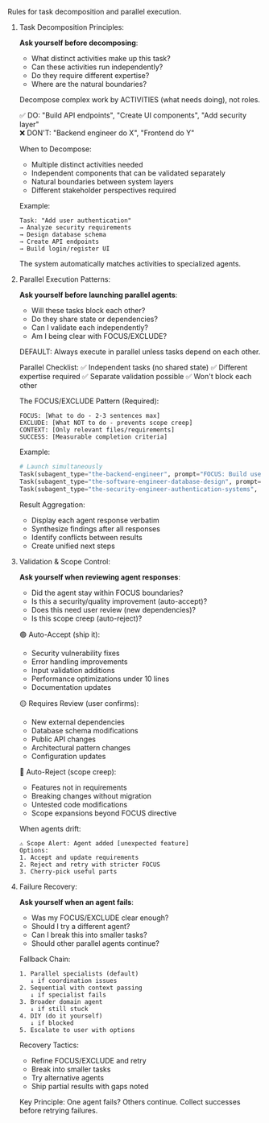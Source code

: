 Rules for task decomposition and parallel execution.

1. Task Decomposition Principles:

    **Ask yourself before decomposing**:
    - What distinct activities make up this task?
    - Can these activities run independently?
    - Do they require different expertise?
    - Where are the natural boundaries?

    Decompose complex work by ACTIVITIES (what needs doing), not roles.
    
    ✅ DO: "Build API endpoints", "Create UI components", "Add security layer"  
    ❌ DON'T: "Backend engineer do X", "Frontend do Y"

    When to Decompose:
    - Multiple distinct activities needed
    - Independent components that can be validated separately  
    - Natural boundaries between system layers
    - Different stakeholder perspectives required
     
    Example:
    ```
    Task: "Add user authentication"
    → Analyze security requirements
    → Design database schema  
    → Create API endpoints
    → Build login/register UI
    ```

    The system automatically matches activities to specialized agents.

2. Parallel Execution Patterns:

    **Ask yourself before launching parallel agents**:
    - Will these tasks block each other?
    - Do they share state or dependencies?
    - Can I validate each independently?
    - Am I being clear with FOCUS/EXCLUDE?

    DEFAULT: Always execute in parallel unless tasks depend on each other.

    Parallel Checklist:
    ✅ Independent tasks (no shared state)
    ✅ Different expertise required
    ✅ Separate validation possible
    ✅ Won't block each other

    The FOCUS/EXCLUDE Pattern (Required):
    ```
    FOCUS: [What to do - 2-3 sentences max]
    EXCLUDE: [What NOT to do - prevents scope creep]
    CONTEXT: [Only relevant files/requirements]
    SUCCESS: [Measurable completion criteria]
    ```

    Example:
    ```python
    # Launch simultaneously
    Task(subagent_type="the-backend-engineer", prompt="FOCUS: Build user API...")
    Task(subagent_type="the-software-engineer-database-design", prompt="FOCUS: Design schema...")
    Task(subagent_type="the-security-engineer-authentication-systems", prompt="FOCUS: Review auth...")
    ```

    Result Aggregation:
    - Display each agent response verbatim
    - Synthesize findings after all responses
    - Identify conflicts between results
    - Create unified next steps

3. Validation & Scope Control:

    **Ask yourself when reviewing agent responses**:
    - Did the agent stay within FOCUS boundaries?
    - Is this a security/quality improvement (auto-accept)?
    - Does this need user review (new dependencies)?
    - Is this scope creep (auto-reject)?

    🟢 Auto-Accept (ship it):
    - Security vulnerability fixes
    - Error handling improvements
    - Input validation additions
    - Performance optimizations under 10 lines
    - Documentation updates
    
    🟡 Requires Review (user confirms):
    - New external dependencies
    - Database schema modifications
    - Public API changes
    - Architectural pattern changes
    - Configuration updates
    
    🔴 Auto-Reject (scope creep):
    - Features not in requirements
    - Breaking changes without migration
    - Untested code modifications
    - Scope expansions beyond FOCUS directive
    
    When agents drift:
    ```
    ⚠️ Scope Alert: Agent added [unexpected feature]
    Options:
    1. Accept and update requirements
    2. Reject and retry with stricter FOCUS
    3. Cherry-pick useful parts
    ```

4. Failure Recovery:

    **Ask yourself when an agent fails**:
    - Was my FOCUS/EXCLUDE clear enough?
    - Should I try a different agent?
    - Can I break this into smaller tasks?
    - Should other parallel agents continue?

    Fallback Chain:
    ```
    1. Parallel specialists (default)
       ↓ if coordination issues
    2. Sequential with context passing
       ↓ if specialist fails
    3. Broader domain agent
       ↓ if still stuck
    4. DIY (do it yourself)
       ↓ if blocked
    5. Escalate to user with options
    ```

    Recovery Tactics:
    - Refine FOCUS/EXCLUDE and retry
    - Break into smaller tasks
    - Try alternative agents
    - Ship partial results with gaps noted

    Key Principle: One agent fails? Others continue. Collect successes before retrying failures.

